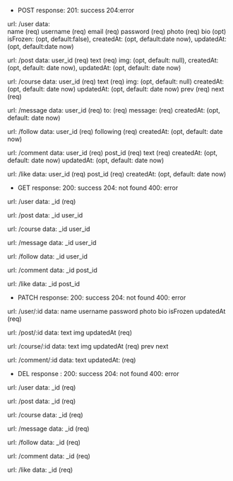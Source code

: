 + POST 
response: 
    201: success
    204:error

url: /user 
    data:	
        name (req) 
	    username (req) 
	    email (req) 
	    password (req) 
	    photo (req) 
	    bio (opt)
        isFrozen: (opt, default:false),
        createdAt: (opt, default:date now), 
        updatedAt: (opt, default:date now)

url: /post
    data: 
        user_id (req) 
        text (req)
        img: (opt, default: null),
        createdAt: (opt, default: date now), 
        updatedAt: (opt, default: date now)

url: /course
    data: 
        user_id (req) 
        text (req) 
        img: (opt, default: null)
        createdAt: (opt, default: date now) 
        updatedAt: (opt, default: date now)
        prev (req) 
        next (req)

url: /message
    data: 
        user_id (req)
        to: (req)
        message: (req)
        createdAt: (opt, default: date now)

url: /follow
    data: 
        user_id (req) 
        following (req)
        createdAt: (opt, default: date now)

url: /comment
    data: 
        user_id (req)
        post_id (req)
        text (req)
        createdAt: (opt, default: date now) 
        updatedAt: (opt, default: date now)

url: /like
    data: 
        user_id (req) 
        post_id (req)
        createdAt: (opt, default: date now) 

+ GET
response: 
    200: success
    204: not found
    400: error

url: /user
    data: 
        _id (req)

url: /post
    data:
        _id 
        user_id

url: /course
    data: 
        _id
        user_id

url: /message
    data: 
        _id 
        user_id 

url: /follow
    data: 
        _id
        user_id

url: /comment
    data: 
        _id
        post_id 

url: /like
    data: 
        _id 
        post_id

+ PATCH
response: 
    200: success
    204: not found
    400: error

url: /user/:id
    data: 
        name 
        username 
        password 
        photo 
        bio 
        isFrozen 
        updatedAt (req)

url: /post/:id
    data: 
        text 
        img
        updatedAt (req)

url: /course/:id
    data: 
        text 
        img 
        updatedAt (req)
        prev 
        next

url: /comment/:id
    data: 
        text 
        updatedAt: (req)

+ DEL
response : 
    200: success
    204: not found
    400: error

url: /user
    data: 
        _id (req)

url: /post
    data: 
        _id (req)

url: /course
    data: 
        _id (req)

url: /message
    data:
        _id (req)

url: /follow
    data:
        _id (req)

url: /comment
    data: 
        _id (req)

url: /like
    data: 
        _id (req)
